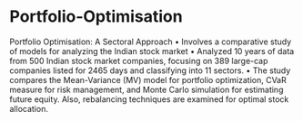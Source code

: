 # Portfolio-Optimisation
Portfolio Optimisation: A Sectoral Approach
•	 Involves a comparative study of models for analyzing the Indian stock market
•  Analyzed 10 years of data from 500 Indian stock market companies, focusing on 389 large-cap companies listed for 2465 days and classifying into 11 sectors.
•	 The study compares the Mean-Variance (MV) model for portfolio optimization, CVaR measure for risk management, and Monte Carlo simulation for estimating future equity. Also, rebalancing techniques are examined for 
  optimal stock allocation.

